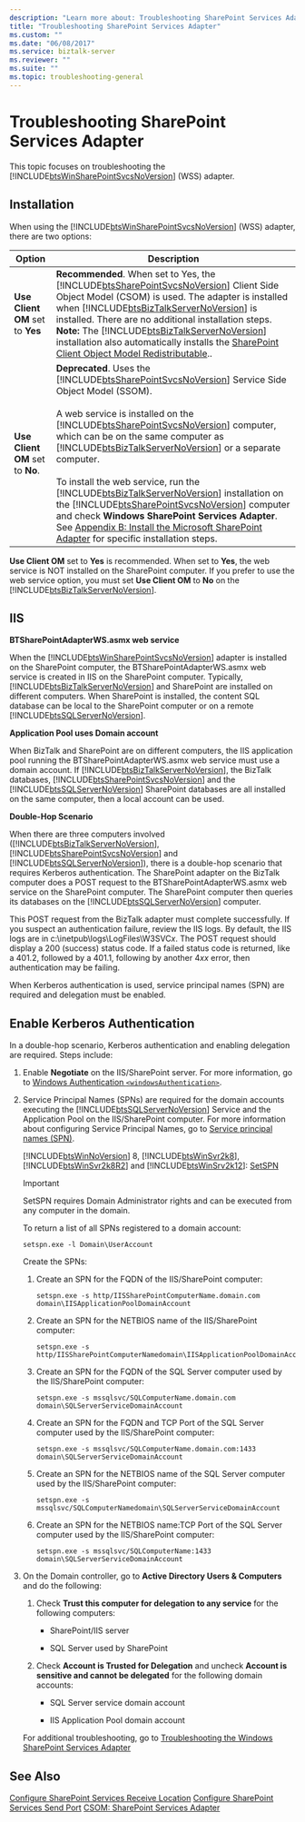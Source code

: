 ```yaml
---
description: "Learn more about: Troubleshooting SharePoint Services Adapter"
title: "Troubleshooting SharePoint Services Adapter"
ms.custom: ""
ms.date: "06/08/2017"
ms.service: biztalk-server
ms.reviewer: ""
ms.suite: ""
ms.topic: troubleshooting-general
---
```

# Troubleshooting SharePoint Services Adapter
This topic focuses on troubleshooting the [!INCLUDE[btsWinSharePointSvcsNoVersion](../includes/btswinsharepointsvcsnoversion-md.md)] (WSS) adapter.

## Installation
 When using the [!INCLUDE[btsWinSharePointSvcsNoVersion](../includes/btswinsharepointsvcsnoversion-md.md)] (WSS) adapter, there are two options:

| Option | Description |
|---|---|
| **Use Client OM** set to **Yes** |  **Recommended**. When set to Yes, the [!INCLUDE[btsSharePointSvcsNoVersion](../includes/btssharepointsvcsnoversion-md.md)] Client Side Object Model (CSOM) is used. The adapter is installed when [!INCLUDE[btsBizTalkServerNoVersion](../includes/btsbiztalkservernoversion-md.md)] is installed. There are no additional installation steps. **Note:**  The [!INCLUDE[btsBizTalkServerNoVersion](../includes/btsbiztalkservernoversion-md.md)] installation also automatically installs the [SharePoint Client Object Model Redistributable](https://www.microsoft.com/download/details.aspx?id=21786)..  |
| **Use Client OM** set to **No**.  | **Deprecated**. Uses the [!INCLUDE[btsSharePointSvcsNoVersion](../includes/btssharepointsvcsnoversion-md.md)] Service Side Object Model (SSOM).<br /><br /> A web service is installed on the [!INCLUDE[btsSharePointSvcsNoVersion](../includes/btssharepointsvcsnoversion-md.md)] computer, which can be on the same computer as [!INCLUDE[btsBizTalkServerNoVersion](../includes/btsbiztalkservernoversion-md.md)] or a separate computer.<br /><br /> To install the web service, run the [!INCLUDE[btsBizTalkServerNoVersion](../includes/btsbiztalkservernoversion-md.md)] installation on the [!INCLUDE[btsSharePointSvcsNoVersion](../includes/btssharepointsvcsnoversion-md.md)] computer and check **Windows SharePoint Services Adapter**. See [Appendix B: Install the Microsoft SharePoint Adapter](../install-and-config-guides/appendix-b-install-the-microsoft-sharepoint-adapter.md) for specific installation steps. |

 **Use Client OM** set to **Yes** is recommended. When set to **Yes**, the web service is NOT installed on the SharePoint computer. If you prefer to use the web service option, you must set **Use Client OM** to **No** on the [!INCLUDE[btsBizTalkServerNoVersion](../includes/btsbiztalkservernoversion-md.md)].

## IIS
 **BTSharePointAdapterWS.asmx web service**

 When the [!INCLUDE[btsWinSharePointSvcsNoVersion](../includes/btswinsharepointsvcsnoversion-md.md)] adapter is installed on the SharePoint computer, the BTSharePointAdapterWS.asmx web service is created in IIS on the SharePoint computer. Typically, [!INCLUDE[btsBizTalkServerNoVersion](../includes/btsbiztalkservernoversion-md.md)] and SharePoint are installed on different computers. When SharePoint is installed, the content SQL database can be local to the SharePoint computer or on a remote [!INCLUDE[btsSQLServerNoVersion](../includes/btssqlservernoversion-md.md)].

 **Application Pool uses Domain account**

 When BizTalk and SharePoint are on different computers, the IIS application pool running the BTSharePointAdapterWS.asmx web service must use a domain account. If [!INCLUDE[btsBizTalkServerNoVersion](../includes/btsbiztalkservernoversion-md.md)], the BizTalk databases, [!INCLUDE[btsSharePointSvcsNoVersion](../includes/btssharepointsvcsnoversion-md.md)] and the [!INCLUDE[btsSQLServerNoVersion](../includes/btssqlservernoversion-md.md)] SharePoint databases are all installed on the same computer, then a local account can be used.

 **Double-Hop Scenario**

 When there are three computers involved ([!INCLUDE[btsBizTalkServerNoVersion](../includes/btsbiztalkservernoversion-md.md)], [!INCLUDE[btsSharePointSvcsNoVersion](../includes/btssharepointsvcsnoversion-md.md)] and [!INCLUDE[btsSQLServerNoVersion](../includes/btssqlservernoversion-md.md)]), there is a double-hop scenario that requires Kerberos authentication. The SharePoint adapter on the BizTalk computer does a POST request to the BTSharePointAdapterWS.asmx web service on the SharePoint computer. The SharePoint computer then queries its databases on the [!INCLUDE[btsSQLServerNoVersion](../includes/btssqlservernoversion-md.md)] computer.

 This POST request from the BizTalk adapter must complete successfully. If you suspect an authentication failure, review the IIS logs. By default, the IIS logs are in c:\inetpub\logs\LogFiles\W3SVC*x*. The POST request should display a 200 (success) status code. If a failed status code is returned, like a 401.2, followed by a 401.1, following by another 4*xx* error, then authentication may be failing.

 When Kerberos authentication is used, service principal names (SPN) are required and delegation must be enabled.

## Enable Kerberos Authentication
 In a double-hop scenario, Kerberos authentication and enabling delegation are required. Steps include:

1. Enable **Negotiate** on the IIS/SharePoint server. For more information, go to [Windows Authentication `<windowsAuthentication>`](/iis/configuration/system.webserver/security/authentication/windowsauthentication/).

2. Service Principal Names (SPNs) are required for the domain accounts executing the [!INCLUDE[btsSQLServerNoVersion](../includes/btssqlservernoversion-md.md)] Service and the Application Pool on the IIS/SharePoint computer. For more information about configuring Service Principal Names, go to [Service principal names (SPN)](/windows/win32/ad/service-principal-names).

    [!INCLUDE[btsWinNoVersion](../includes/btswinnoversion-md.md)] 8, [!INCLUDE[btsWinSvr2k8](../includes/btswinsvr2k8-md.md)], [!INCLUDE[btsWinSvr2k8R2](../includes/btswinsvr2k8r2-md.md)] and [!INCLUDE[btsWinSrv2k12](../includes/btswinsrv2k12-md.md)]: [SetSPN](/previous-versions/windows/it-pro/windows-server-2012-R2-and-2012/cc731241(v=ws.11))

   > [!IMPORTANT]
   >  SetSPN requires Domain Administrator rights and can be executed from any computer in the domain.

    To return a list of all SPNs registered to a domain account:

   ```
   setspn.exe -l Domain\UserAccount
   ```

    Create the SPNs:

   1.  Create an SPN for the FQDN of the IIS/SharePoint computer:

       ```
       setspn.exe -s http/IISSharePointComputerName.domain.com domain\IISApplicationPoolDomainAccount
       ```

   2.  Create an SPN for the NETBIOS name of the IIS/SharePoint computer:

       ```
       setspn.exe -s http/IISSharePointComputerNamedomain\IISApplicationPoolDomainAccount
       ```

   3.  Create an SPN for the FQDN of the SQL Server computer used by the IIS/SharePoint computer:

       ```
       setspn.exe -s mssqlsvc/SQLComputerName.domain.com domain\SQLServerServiceDomainAccount
       ```

   4.  Create an SPN for the FQDN and TCP Port of the SQL Server computer used by the IIS/SharePoint computer:

       ```
       setspn.exe -s mssqlsvc/SQLComputerName.domain.com:1433 domain\SQLServerServiceDomainAccount
       ```

   5.  Create an SPN for the NETBIOS name of the SQL Server computer used by the IIS/SharePoint computer:

       ```
       setspn.exe -s mssqlsvc/SQLComputerNamedomain\SQLServerServiceDomainAccount
       ```

   6.  Create an SPN for the NETBIOS name:TCP Port of the SQL Server computer used by the IIS/SharePoint computer:

       ```
       setspn.exe -s mssqlsvc/SQLComputerName:1433 domain\SQLServerServiceDomainAccount
       ```

3. On the Domain controller, go to **Active Directory Users & Computers** and do the following:

   1.  Check **Trust this computer for delegation to any service** for the following computers:

       -   SharePoint/IIS server

       -   SQL Server used by SharePoint

   2.  Check **Account is Trusted for Delegation** and uncheck **Account is sensitive and cannot be delegated** for the following domain accounts:

       -   SQL Server service domain account

       -   IIS Application Pool domain account

   For additional troubleshooting, go to [Troubleshooting the Windows SharePoint Services Adapter](../core/troubleshooting-the-windows-sharepoint-services-adapter.md)

## See Also
 [Configure SharePoint Services Receive Location](../core/configure-sharepoint-services-receive-location.md)
 [Configure SharePoint Services Send Port](../core/configure-sharepoint-services-send-port.md)
 [CSOM: SharePoint Services Adapter](../core/csom-sharepoint-services-adapter.md)
